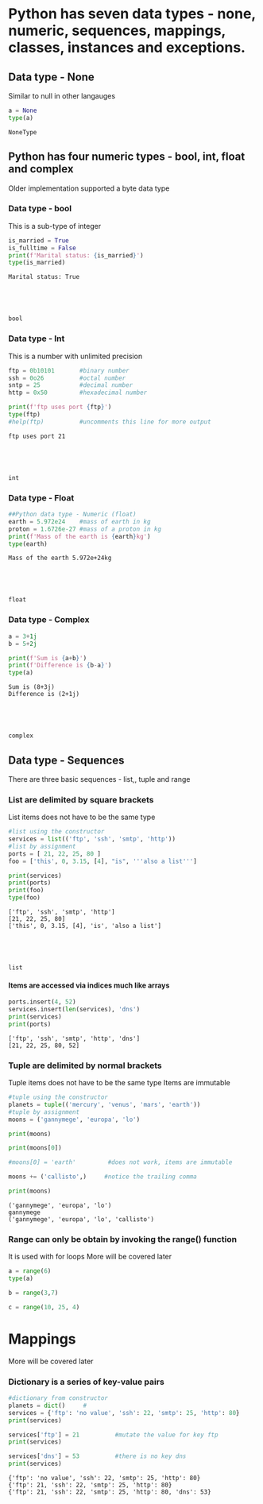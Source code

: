 
# Python has seven data types - none, numeric, sequences, mappings, classes, instances and exceptions.

## Data type - None
Similar to null in other langauges


```python
a = None
type(a)
```




    NoneType



## Python has four numeric types - bool, int, float and complex
Older implementation supported a byte data type

### Data type - bool
This is a sub-type of integer


```python
is_married = True
is_fulltime = False
print(f'Marital status: {is_married}')
type(is_married)
```

    Marital status: True





    bool



### Data type - Int
This is a number with unlimited precision


```python
ftp = 0b10101		#binary number
ssh = 0o26			#octal number
sntp = 25			#decimal number
http = 0x50			#hexadecimal number

print(f'ftp uses port {ftp}')
type(ftp)
#help(ftp)			#uncomments this line for more output

```

    ftp uses port 21





    int



### Data type - Float


```python
##Python data type - Numeric (float)
earth = 5.972e24	#mass of earth in kg
proton = 1.6726e-27	#mass of a proton in kg
print(f'Mass of the earth is {earth}kg')
type(earth)
```

    Mass of the earth 5.972e+24kg





    float



### Data type - Complex


```python
a = 3+1j
b = 5+2j

print(f'Sum is {a+b}')
print(f'Difference is {b-a}')
type(a)
```

    Sum is (8+3j)
    Difference is (2+1j)





    complex



## Data type - Sequences
There are three basic sequences - list,, tuple and range

### List are delimited by square brackets
List items does not have to be the same type


```python
#list using the constructor
services = list(('ftp', 'ssh', 'smtp', 'http'))
#list by assignment
ports = [ 21, 22, 25, 80 ]
foo = ['this', 0, 3.15, [4], "is", '''also a list''']

print(services)
print(ports)
print(foo)
type(foo)
```

    ['ftp', 'ssh', 'smtp', 'http']
    [21, 22, 25, 80]
    ['this', 0, 3.15, [4], 'is', 'also a list']





    list



#### Items are accessed via indices much like arrays




```python
ports.insert(4, 52)
services.insert(len(services), 'dns')
print(services)
print(ports)
```

    ['ftp', 'ssh', 'smtp', 'http', 'dns']
    [21, 22, 25, 80, 52]


### Tuple are delimited by normal brackets
Tuple items does not have to be the same type
Items are immutable


```python
#tuple using the constructor
planets = tuple(('mercury', 'venus', 'mars', 'earth'))
#tuple by assignment
moons = ('gannymege', 'europa', 'lo')

print(moons)

print(moons[0])

#moons[0] = 'earth'         #does not work, items are immutable

moons += ('callisto',)     #notice the trailing comma

print(moons)

```

    ('gannymege', 'europa', 'lo')
    gannymege
    ('gannymege', 'europa', 'lo', 'callisto')


### Range can only be obtain by invoking the range() function
It is used with for loops
More will be covered later



```python
a = range(6)
type(a)

b = range(3,7)

c = range(10, 25, 4)

```

# Mappings
More will be covered later

### Dictionary is a series of key-value pairs


```python
#dictionary from constructor
planets = dict()     #
services = {'ftp': 'no value', 'ssh': 22, 'smtp': 25, 'http': 80}
print(services)

services['ftp'] = 21          #mutate the value for key ftp
print(services)

services['dns'] = 53          #there is no key dns
print(services)


```

    {'ftp': 'no value', 'ssh': 22, 'smtp': 25, 'http': 80}
    {'ftp': 21, 'ssh': 22, 'smtp': 25, 'http': 80}
    {'ftp': 21, 'ssh': 22, 'smtp': 25, 'http': 80, 'dns': 53}



```python

```

